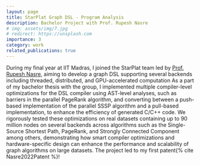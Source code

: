 ```yaml
---
layout: page
title: StarPlat Graph DSL - Program Analysis
description: Bachelor Project with Prof. Rupesh Nasre
# img: assets/img/7.jpg
# redirect: https://unsplash.com
importance: 3
category: work
related_publications: true
---
```


During my final year at IIT Madras, I joined the StarPlat team led by [Prof. Rupesh Nasre](http://www.cse.iitm.ac.in/~rupesh/), aiming to develop a graph DSL supporting several backends including threaded, distributed, and GPU-accelerated computation As a part of my bachelor thesis with the group, I implemented multiple compiler-level optimizations for the DSL compiler using AST-level analyses, such as barriers in the parallel PageRank algorithm, and converting between a push-based implementation of the parallel SSSP algorithm and a pull-based implementation, to enhance the efficiency of generated C/C++ code. We rigorously tested these optimizations on real datasets containing up to 90 million nodes on several backends across algorithms such as the Single-Source Shortest Path, PageRank, and Strongly Connected Component among others, demonstrating how smart compiler optimizations and hardware-specific design can enhance the performance and scalability of graph algorithms on large datasets. The project led to my first patent{% cite Nasre2022Patent %}!
